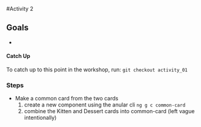 #Activity 2

## Goals
- 

#### Catch Up
To catch up to this point in the workshop, run:
`git checkout activity_01`

### Steps
- Make a common card from the two cards
    1. create a new component using the anular cli ``` ng g c common-card  ```
    2. combine the Kitten and Dessert cards into common-card (left vague intentionally)

